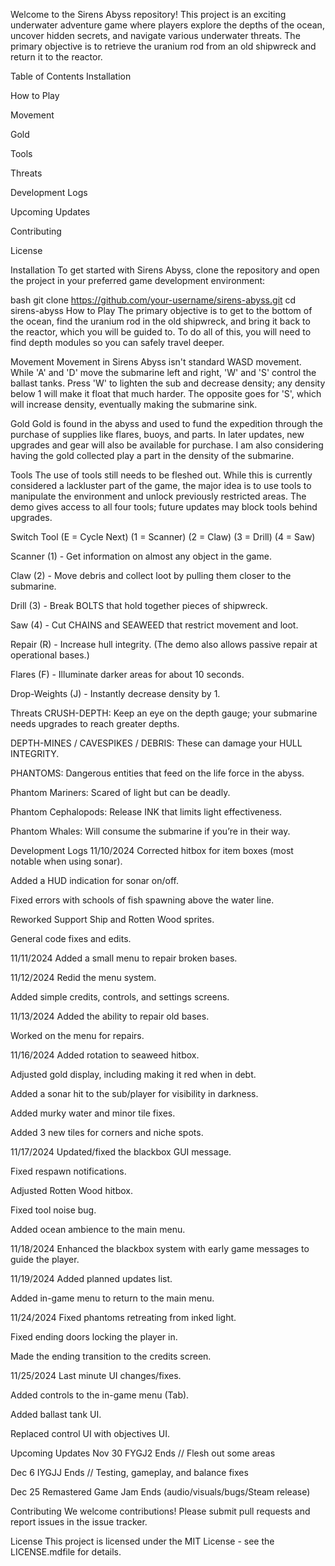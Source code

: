 Welcome to the Sirens Abyss repository! This project is an exciting underwater adventure game where players explore the depths of the ocean, uncover hidden secrets, and navigate various underwater threats. The primary objective is to retrieve the uranium rod from an old shipwreck and return it to the reactor.

Table of Contents
Installation

How to Play

Movement

Gold

Tools

Threats

Development Logs

Upcoming Updates

Contributing

License

Installation
To get started with Sirens Abyss, clone the repository and open the project in your preferred game development environment:

bash
git clone https://github.com/your-username/sirens-abyss.git
cd sirens-abyss
How to Play
The primary objective is to get to the bottom of the ocean, find the uranium rod in the old shipwreck, and bring it back to the reactor, which you will be guided to. To do all of this, you will need to find depth modules so you can safely travel deeper.

Movement
Movement in Sirens Abyss isn't standard WASD movement. While 'A' and 'D' move the submarine left and right, 'W' and 'S' control the ballast tanks. Press 'W' to lighten the sub and decrease density; any density below 1 will make it float that much harder. The opposite goes for 'S', which will increase density, eventually making the submarine sink.

Gold
Gold is found in the abyss and used to fund the expedition through the purchase of supplies like flares, buoys, and parts. In later updates, new upgrades and gear will also be available for purchase. I am also considering having the gold collected play a part in the density of the submarine.

Tools
The use of tools still needs to be fleshed out. While this is currently considered a lackluster part of the game, the major idea is to use tools to manipulate the environment and unlock previously restricted areas. The demo gives access to all four tools; future updates may block tools behind upgrades.

Switch Tool (E = Cycle Next) (1 = Scanner) (2 = Claw) (3 = Drill) (4 = Saw)

Scanner (1) - Get information on almost any object in the game.

Claw (2) - Move debris and collect loot by pulling them closer to the submarine.

Drill (3) - Break BOLTS that hold together pieces of shipwreck.

Saw (4) - Cut CHAINS and SEAWEED that restrict movement and loot.

Repair (R) - Increase hull integrity. (The demo also allows passive repair at operational bases.)

Flares (F) - Illuminate darker areas for about 10 seconds.

Drop-Weights (J) - Instantly decrease density by 1.

Threats
CRUSH-DEPTH: Keep an eye on the depth gauge; your submarine needs upgrades to reach greater depths.

DEPTH-MINES / CAVESPIKES / DEBRIS: These can damage your HULL INTEGRITY.

PHANTOMS: Dangerous entities that feed on the life force in the abyss.

Phantom Mariners: Scared of light but can be deadly.

Phantom Cephalopods: Release INK that limits light effectiveness.

Phantom Whales: Will consume the submarine if you’re in their way.

Development Logs
11/10/2024
Corrected hitbox for item boxes (most notable when using sonar).

Added a HUD indication for sonar on/off.

Fixed errors with schools of fish spawning above the water line.

Reworked Support Ship and Rotten Wood sprites.

General code fixes and edits.

11/11/2024
Added a small menu to repair broken bases.

11/12/2024
Redid the menu system.

Added simple credits, controls, and settings screens.

11/13/2024
Added the ability to repair old bases.

Worked on the menu for repairs.

11/16/2024
Added rotation to seaweed hitbox.

Adjusted gold display, including making it red when in debt.

Added a sonar hit to the sub/player for visibility in darkness.

Added murky water and minor tile fixes.

Added 3 new tiles for corners and niche spots.

11/17/2024
Updated/fixed the blackbox GUI message.

Fixed respawn notifications.

Adjusted Rotten Wood hitbox.

Fixed tool noise bug.

Added ocean ambience to the main menu.

11/18/2024
Enhanced the blackbox system with early game messages to guide the player.

11/19/2024
Added planned updates list.

Added in-game menu to return to the main menu.

11/24/2024
Fixed phantoms retreating from inked light.

Fixed ending doors locking the player in.

Made the ending transition to the credits screen.

11/25/2024
Last minute UI changes/fixes.

Added controls to the in-game menu (Tab).

Added ballast tank UI.

Replaced control UI with objectives UI.

Upcoming Updates
Nov 30
FYGJ2 Ends // Flesh out some areas

Dec 6
IYGJJ Ends // Testing, gameplay, and balance fixes

Dec 25
Remastered Game Jam Ends (audio/visuals/bugs/Steam release)

Contributing
We welcome contributions! Please submit pull requests and report issues in the issue tracker.

License
This project is licensed under the MIT License - see the LICENSE.mdfile for details.